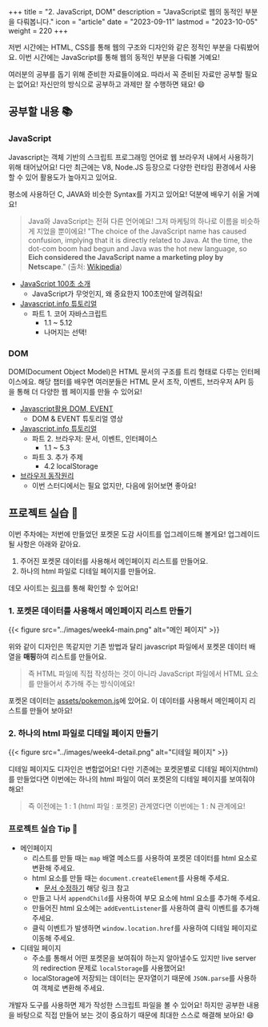 +++
title = "2. JavaScript, DOM"
description = "JavaScript로 웹의 동적인 부분을 다뤄봅니다."
icon = "article"
date = "2023-09-11"
lastmod = "2023-10-05"
weight = 220
+++

저번 시간에는 HTML, CSS를 통해 웹의 구조와 디자인와 같은 정적인 부분을 다뤄봤어요. 이번 시간에는 JavaScript를 통해 웹의 동적인 부분을 다뤄볼 거예요!

여러분의 공부를 돕기 위해 준비한 자료들이에요. 따라서 꼭 준비된 자료만 공부할 필요는 없어요! 자신만의 방식으로 공부하고 과제만 잘 수행하면 돼요! 😄

## 공부할 내용 📚

### JavaScript

Javascript는 객체 기반의 스크립트 프로그래밍 언어로 웹 브라우저 내에서 사용하기 위해 태어났어요! 다만 최근에는 V8, Node.JS 등장으로 다양한 런타임 환경에서 사용할 수 있어 활용도가 높아지고 있어요.

평소에 사용하던 C, JAVA와 비슷한 Syntax를 가지고 있어요! 덕분에 배우기 쉬울 거예요!

> Java와 JavaScript는 전혀 다른 언어예요! 그저 마케팅의 하나로 이름을 비슷하게 지었을 뿐이에요!
> "The choice of the JavaScript name has caused confusion, implying that it is directly related to Java. At the time, the dot-com boom had begun and Java was the hot new language, so **Eich considered the JavaScript name a marketing ploy by Netscape**." (출처: [Wikipedia](https://en.wikipedia.org/wiki/JavaScript))

- [JavaScript 100초 소개](https://www.youtube.com/watch?v=DHjqpvDnNGE&ab_channel=Fireship)
  - JavaScript가 무엇인지, 왜 중요한지 100초만에 알려줘요!
- [Javascript.info 튜토리얼](https://ko.javascript.info/)
  - 파트 1. 코어 자바스크립트
    - 1.1 ~ 5.12
    - 나머지는 선택!

### DOM

DOM(Document Object Model)은 HTML 문서의 구조를 트리 형태로 다루는 인터페이스에요. 해당 챕터를 배우면 여러분들은 HTML 문서 조작, 이벤트, 브라우저 API 등을 통해 더 다양한 웹 페이지를 만들 수 있어요!

- [Javascript활용 DOM, EVENT](https://www.youtube.com/watch?v=uK6uExrg7Ww&list=PLZKTXPmaJk8JVQv3XSNF8yJMdsxbFrO3S&index=1)
  - DOM & EVENT 튜토리얼 영상
- [Javascript.info 튜토리얼](https://ko.javascript.info/)
  - 파트 2. 브라우저: 문서, 이벤트, 인터페이스
    - 1.1 ~ 5.3
  - 파트 3. 추가 주제
    - 4.2 localStorage
- [브라우저 동작원리](https://d2.naver.com/helloworld/59361)
  - 이번 스터디에서는 필요 없지만, 다음에 읽어보면 좋아요!

## 프로젝트 실습 🎈

이번 주차에는 저번에 만들었던 포켓몬 도감 사이트를 업그레이드해 볼게요! 업그레이드될 사항은 아래와 같아요.

1. 주어진 포켓몬 데이터를 사용해서 메인페이지 리스트를 만들어요.
2. 하나의 html 파일로 디테일 페이지를 만들어요.

데모 사이트는 [링크](https://dayongkr.github.io/skkuding-fe-study/4w/)를 통해 확인할 수 있어요!

### 1. 포켓몬 데이터를 사용해서 메인페이지 리스트 만들기

{{< figure src="../images/week4-main.png" alt="메인 페이지" >}}

위와 같이 디자인은 똑같지만 기존 방법과 달리 javascript 파일에서 포켓몬 데이터 배열을 **매핑**하여 리스트를 만들어요.

> 즉 HTML 파일에 직접 작성하는 것이 아니라 JavaScript 파일에서 HTML 요소를 만들어서 추가해 주는 방식이에요!

포켓몬 데이터는 [assets/pokemon.js](https://study.skkuding.dev/docs/frontend/assets/pokemon.js)에 있어요. 이 데이터를 사용해서 메인페이지 리스트를 만들어 보아요!

### 2. 하나의 html 파일로 디테일 페이지 만들기

{{< figure src="../images/week4-detail.png" alt="디테일 페이지" >}}

디테일 페이지도 디자인은 변함없어요! 다만 기존에는 포켓몬별로 디테일 페이지(html)를 만들었다면 이번에는 하나의 html 파일이 여러 포켓몬의 디테일 페이지를 보여줘야 해요!

> 즉 이전에는 1 : 1 (html 파일 : 포켓몬) 관계였다면 이번에는 1 : N 관계에요!

### 프로젝트 실습 Tip 📌

- 메인페이지
  - 리스트를 만들 때는 `map` 배열 메소드를 사용하여 포켓몬 데이터를 html 요소로 변환해 주세요.
  - html 요소를 만들 때는 `document.createElement`를 사용해 주세요.
    - [문서 수정하기](https://ko.javascript.info/modifying-document) 해당 링크 참고
  - 만들고 나서 `appendChild`를 사용하여 부모 요소에 html 요소를 추가해 주세요.
  - 만들어진 html 요소에는 `addEventListener`를 사용하여 클릭 이벤트를 추가해 주세요.
  - 클릭 이벤트가 발생하면 `window.location.href`를 사용하여 디테일 페이지로 이동해 주세요.
- 디테일 페이지
  - 주소를 통해서 어떤 포켓몬을 보여줘야 하는지 알아낼수도 있지만 live server의 redirection 문제로 `localStorage`를 사용했어요!
  - localStorage에 저장되는 데이터는 문자열이기 때문에 `JSON.parse`를 사용하여 객체로 변환해 주세요.

개발자 도구를 사용하면 제가 작성한 스크립트 파일을 볼 수 있어요! 하지만 공부한 내용을 바탕으로 직접 만들어 보는 것이 중요하기 때문에 최대한 스스로 해결해 보아요! 😄
